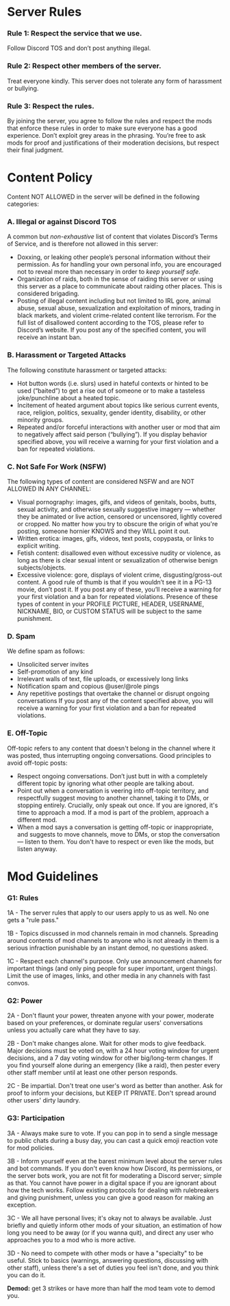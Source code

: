 # Server Rules
### Rule 1: Respect the service that we use.
Follow Discord TOS and don’t post anything illegal.

### Rule 2: Respect other members of the server.
Treat everyone kindly. This server does not tolerate any form of harassment or bullying.

### Rule 3: Respect the rules.
By joining the server, you agree to follow the rules and respect the mods that enforce these rules in order to make sure everyone has a good experience. Don’t exploit grey areas in the phrasing. You’re free to ask mods for proof and justifications of their moderation decisions, but respect their final judgment.

# Content Policy
Content NOT ALLOWED in the server will be defined in the following categories:

### A. Illegal or against Discord TOS
A common but *non-exhaustive* list of content that violates Discord’s Terms of Service, and is therefore not allowed in this server:
- Doxxing, or leaking other people’s personal information without their permission. As for handling your own personal info, you are encouraged not to reveal more than necessary in order to *keep yourself safe*.
- Organization of raids, both in the sense of raiding this server or using this server as a place to communicate about raiding other places. This is considered brigading.
- Posting of illegal content including but not limited to IRL gore, animal abuse, sexual abuse, sexualization and exploitation of minors, trading in black markets, and violent crime-related content like terrorism.
For the full list of disallowed content according to the TOS, please refer to Discord’s website. If you post any of the specified content, you will receive an instant ban.
  
### B. Harassment or Targeted Attacks
The following constitute harassment or targeted attacks:
- Hot button words (i.e. slurs) used in hateful contexts or hinted to be used (“baited”) to get a rise out of someone or to make a tasteless joke/punchline about a heated topic.
- Incitement of heated argument about topics like serious current events, race, religion, politics, sexuality, gender identity, disability, or other minority groups.
- Repeated and/or forceful interactions with another user or mod that aim to negatively affect said person (“bullying”).
If you display behavior specified above, you will receive a warning for your first violation and a ban for repeated violations.
  
### C. Not Safe For Work (NSFW)
The following types of content are considered NSFW and are NOT ALLOWED IN ANY CHANNEL:
- Visual pornography: images, gifs, and videos of genitals, boobs, butts, sexual activity, and otherwise sexually suggestive imagery — whether they be animated or live action, censored or uncensored, lightly covered or cropped. No matter how you try to obscure the origin of what you're posting, someone hornier KNOWS and they WILL point it out.
- Written erotica: images, gifs, videos, text posts, copypasta, or links to explicit writing.
- Fetish content: disallowed even without excessive nudity or violence, as long as there is clear sexual intent or sexualization of otherwise benign subjects/objects.
- Excessive violence: gore, displays of violent crime, disgusting/gross-out content. A good rule of thumb is that if you wouldn’t see it in a PG-13 movie, don’t post it.
If you post any of these, you’ll receive a warning for your first violation and a ban for repeated violations. Presence of these types of content in your PROFILE PICTURE, HEADER, USERNAME, NICKNAME, BIO, or CUSTOM STATUS will be subject to the same punishment.

### D. Spam
We define spam as follows:
- Unsolicited server invites
- Self-promotion of any kind
- Irrelevant walls of text, file uploads, or excessively long links
- Notification spam and copious @user/@role pings
- Any repetitive postings that overtake the channel or disrupt ongoing conversations
If you post any of the content specified above, you will receive a warning for your first violation and a ban for repeated violations.

### E. Off-Topic
Off-topic refers to any content that doesn't belong in the channel where it was posted, thus interrupting ongoing conversations. Good principles to avoid off-topic posts:
- Respect ongoing conversations. Don’t just butt in with a completely different topic by ignoring what other people are talking about.
- Point out when a conversation is veering into off-topic territory, and respectfully suggest moving to another channel, taking it to DMs, or stopping entirely. Crucially, only speak out once. If you are ignored, it's time to approach a mod. If a mod is part of the problem, approach a different mod.
- When a mod says a conversation is getting off-topic or inappropriate, and suggests to move channels, move to DMs, or stop the conversation — listen to them. You don't have to respect or even like the mods, but listen anyway.

# Mod Guidelines

### G1: Rules
1A - The server rules that apply to our users apply to us as well. No one gets a "rule pass."

1B - Topics discussed in mod channels remain in mod channels. Spreading around contents of mod channels to anyone who is not already in them is a serious infraction punishable by an instant demod, no questions asked.

1C - Respect each channel's purpose. Only use announcement channels for important things (and only ping people for super important, urgent things). Limit the use of images, links, and other media in any channels with fast convos.

### G2: Power
2A - Don't flaunt your power, threaten anyone with your power, moderate based on your preferences, or dominate regular users' conversations unless you actually care what they have to say.

2B - Don't make changes alone. Wait for other mods to give feedback. Major decisions must be voted on, with a 24 hour voting window for urgent decisions, and a 7 day voting window for other big/long-term changes. If you find yourself alone during an emergency (like a raid), then pester every other staff member until at least one other person responds.

2C - Be impartial. Don't treat one user's word as better than another. Ask for proof to inform your decisions, but KEEP IT PRIVATE. Don't spread around other users' dirty laundry.

### G3: Participation
3A -  Always make sure to vote. If you can pop in to send a single message to public chats during a busy day, you can cast a quick emoji reaction vote for mod policies.

3B - Inform yourself even at the barest minimum level about the server rules and bot commands. If you don't even know how Discord, its permissions, or the server bots work, you are not fit for moderating a Discord server; simple as that. You cannot have power in a digital space if you are ignorant about how the tech works. Follow existing protocols for dealing with rulebreakers and giving punishment, unless you can give a good reason for making an exception.

3C - We all have personal lives; it's okay not to always be available. Just briefly and quietly inform other mods of your situation, an estimation of how long you need to be away (or if you wanna quit), and direct any user who approaches you to a mod who is more active.

3D - No need to compete with other mods or have a "specialty" to be useful. Stick to basics (warnings, answering questions, discussing with other staff), unless there's a set of duties you feel isn't done, and you think you can do it.

**Demod:** get 3 strikes or have more than half the mod team vote to demod you.
‎‎
